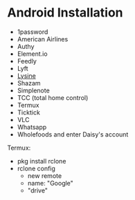 # Android Installation

- 1password
- American Airlines
- Authy
- Element.io
- Feedly
- Lyft
- [Lysine](https://kevgo.github.io/lysine)
- Shazam
- Simplenote
- TCC (total home control)
- Termux
- Ticktick
- VLC
- Whatsapp
- Wholefoods and enter Daisy's account

Termux:

- pkg install rclone
- rclone config
  - new remote
  - name: "Google"
  - "drive"
